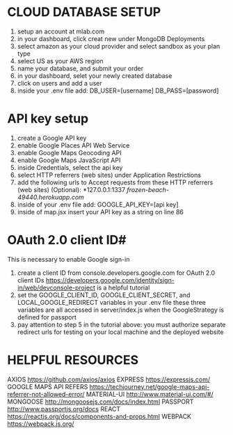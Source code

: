 # CLOUD DATABASE SETUP #
1. setup an account at mlab.com
2. in your dashboard, click creat new under MongoDB Deployments
3. select amazon as your cloud provider and select sandbox as your plan type
4. select US as your AWS region
5. name your database, and submit your order
6. in your dashboard, selet your newly created database
7. click on users and add a user
8. inside your .env file add:
    DB_USER=[username]
    DB_PASS=[password]

# API key setup #
1. create a Google API key
2. enable Google Places API Web Service
3. enable Google Maps Geocoding API
4. enable Google Maps JavaScript API
5. inside Credentials, select the api key
6. select HTTP referrers (web sites) under Application Restrictions
7. add the following urls to Accept requests from these HTTP referrers (web sites) (Optional):
    *127.0.0.1:1337
    *frozen-beach-49440.herokuapp.com*
8. inside of your .env file add:
    GOOGLE_API_KEY=[api key]
9. inside of map.jsx insert your API key as a string on line 86

# OAuth 2.0 client ID#
This is necessary to enable Google sign-in
1. create a client ID from console.developers.google.com for OAuth 2.0 client IDs
  https://developers.google.com/identity/sign-in/web/devconsole-project is a helpful tutorial
2. set the GOOGLE_CLIENT_ID, GOOGLE_CLIENT_SECRET, and LOCAL_GOOGLE_REDIRECT variables in your .env file
  these three variables are all accessed in server/index.js when the GoogleStrategy is defined for passport
3. pay attention to step 5 in the tutorial above: you must authorize separate redirect urls for testing on your local machine and the deployed website


# HELPFUL RESOURCES #
AXIOS
https://github.com/axios/axios
EXPRESS
https://expressjs.com/
GOOGLE MAPS API REFERS
https://techjourney.net/google-maps-api-referrer-not-allowed-error/
MATERIAL-UI
http://www.material-ui.com/#/
MONGOOSE
http://mongoosejs.com/docs/index.html
PASSPORT
http://www.passportjs.org/docs
REACT
https://reactjs.org/docs/components-and-props.html
WEBPACK
https://webpack.js.org/